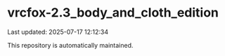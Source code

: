 # vrcfox-2.3_body_and_cloth_edition

Last updated: 2025-07-17 12:12:34

This repository is automatically maintained.

